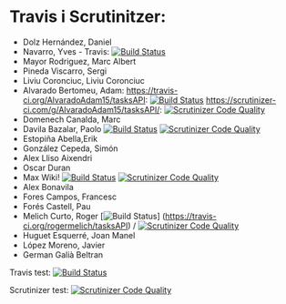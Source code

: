 # Travis i Scrutinitzer:

* Dolz Hernández, Daniel
* Navarro, Yves - Travis: [![Build Status](https://travis-ci.org/YvesNavarro/tasksAPI.svg?branch=master)](https://travis-ci.org/YvesNavarro/tasksAPI)
* Mayor Rodriguez, Marc Albert
* Pineda Viscarro, Sergi
* Liviu Coronciuc, Liviu Coronciuc
* Alvarado Bertomeu, Adam: https://travis-ci.org/AlvaradoAdam15/tasksAPI: [![Build Status](https://travis-ci.org/AlvaradoAdam15/tasksAPI.svg?branch=master)](https://travis-ci.org/AlvaradoAdam15/tasksAPI)
https://scrutinizer-ci.com/g/AlvaradoAdam15/tasksAPI/: [![Scrutinizer Code Quality](https://scrutinizer-ci.com/g/AlvaradoAdam15/tasksAPI/badges/quality-score.png?b=master)](https://scrutinizer-ci.com/g/AlvaradoAdam15/tasksAPI/?branch=master)
* Domenech Canalda, Marc
* Davila Bazalar, Paolo [![Build Status](https://api.travis-ci.org/pdavila13/tasksAPI.svg?branch=master)](https://travis-ci.org/pdavila13/tasksAPI) [![Scrutinizer Code Quality](https://scrutinizer-ci.com/g/pdavila13/tasksAPI/badges/quality-score.png?b=master)](https://scrutinizer-ci.com/g/pdavila13/tasksAPI/?branch=master)
* Estopiña Abella,Erik
* González Cepeda, Simón
* Alex Lliso Aixendri
* Oscar Duran
* Max Wiki! [![Build Status](https://travis-ci.org/maksymkhar/tasksAPI.svg?branch=master)](https://travis-ci.org/maksymkhar/tasksAPI) [![Scrutinizer Code Quality](https://scrutinizer-ci.com/g/maksymkhar/tasksAPI/badges/quality-score.png?b=master)](https://scrutinizer-ci.com/g/maksymkhar/tasksAPI/?branch=master)
* Alex Bonavila
* Fores Campos, Francesc
* Forés Castell, Pau
* Melich Curto, Roger [![Build Status](https://travis-ci.org/rogermelich/tasksAPI.svg?branch=master)] (https://travis-ci.org/rogermelich/tasksAPI) / [![Scrutinizer Code Quality](https://scrutinizer-ci.com/g/rogermelich/tasksAPI/badges/quality-score.png?b=master)](https://scrutinizer-ci.com/g/rogermelich/tasksAPI/?branch=master)
* Huguet Esquerré, Joan Manel 
* López Moreno, Javier
* German Galià Beltran

Travis test:
[![Build Status](https://travis-ci.org/Germangalia/tasksAPI.svg?branch=master)](https://travis-ci.org/Germangalia/tasksAPI)

Scrutinizer test:
[![Scrutinizer Code Quality](https://scrutinizer-ci.com/g/Germangalia/tasksAPI/badges/quality-score.png?b=master)](https://scrutinizer-ci.com/g/Germangalia/tasksAPI/?branch=master)



